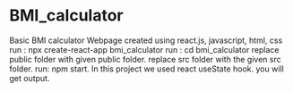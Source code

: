 # BMI_calculator
Basic BMI calculator Webpage created using react.js, javascript, html, css
 run : npx create-react-app bmi_calculator
 run : cd bmi_calculator
 replace public folder with given public folder.
 replace src folder with the given src folder.
 run: npm start.
 In this project we used react useState hook.
 you will get output.
